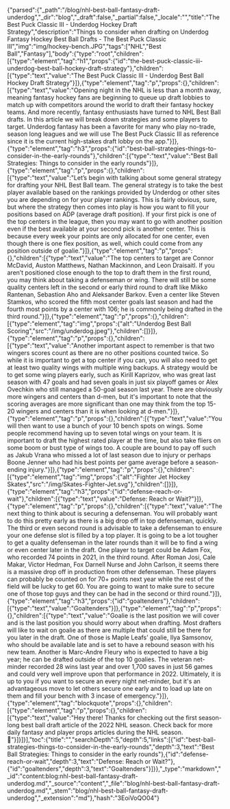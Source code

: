 {"parsed":{"_path":"/blog/nhl-best-ball-fantasy-draft-underdog","_dir":"blog","_draft":false,"_partial":false,"_locale":"","title":"The Best Puck Classic III - Underdog Hockey Draft Strategy","description":"Things to consider when drafting on Underdog Fantasy Hockey Best Ball Drafts - The Best Puck Classic III","img":"img/hockey-bench.JPG","tags":["NHL","Best Ball","Fantasy"],"body":{"type":"root","children":[{"type":"element","tag":"h1","props":{"id":"the-best-puck-classic-iii-underdog-best-ball-hockey-draft-strategy"},"children":[{"type":"text","value":"The Best Puck Classic III - Underdog Best Ball Hockey Draft Strategy"}]},{"type":"element","tag":"p","props":{},"children":[{"type":"text","value":"Opening night in the NHL is less than a month away, meaning fantasy hockey fans are beginning to queue up draft lobbies to match up with competitors around the world to draft their fantasy hockey teams. And more recently, fantasy enthusiasts have turned to NHL Best Ball drafts. In this article we will break down strategies and some players to target. Underdog fantasy has been a favorite for many who play no-trade, season long leagues and we will use The Best Puck Classic III as reference since it is the current high-stakes draft lobby on the app."}]},{"type":"element","tag":"h3","props":{"id":"best-ball-strategies-things-to-consider-in-the-early-rounds"},"children":[{"type":"text","value":"Best Ball Strategies: Things to consider in the early rounds"}]},{"type":"element","tag":"p","props":{},"children":[{"type":"text","value":"Let’s begin with talking about some general strategy for drafting your NHL Best Ball team. The general strategy is to take the best player available based on the rankings provided by Underdog or other sites you are depending on for your player rankings. This is fairly obvious, sure, but where the strategy then comes into play is how you want to fill your positions based on ADP (average draft position). If your first pick is one of the top centers in the league, then you may want to go with another position even if the best available at your second pick is another center. This is because every week your points are only allocated for one center, even though there is one flex position, as well, which could come from any position outside of goalie."}]},{"type":"element","tag":"p","props":{},"children":[{"type":"text","value":"The top centers to target are Connor McDavid, Auston Matthews, Nathan Mackinnon, and Leon Draisaitl. If you aren’t positioned close enough to the top to draft them in the first round, you may think about taking a defenseman or wing. There will still be some quality centers left in the second or early third round to draft like Mikko Rantenan, Sebastion Aho and Aleksander Barkov. Even a center like Steven Stamkos, who scored the fifth most center goals last season and had the fourth most points by a center with 106; he is commonly being drafted in the third round."}]},{"type":"element","tag":"p","props":{},"children":[{"type":"element","tag":"img","props":{"alt":"Underdog Best Ball Scoring","src":"/img/underdog.jpeg"},"children":[]}]},{"type":"element","tag":"p","props":{},"children":[{"type":"text","value":"Another important aspect to remember is that two wingers scores count as there are no other positions counted twice. So while it is important to get a top center if you can, you will also need to get at least two quality wings with multiple wing backups. A strategy would be to get some wing players early, such as Kirill Kaprizov, who was great last season with 47 goals and had seven goals in just six playoff games or Alex Ovechkin who still managed a 50-goal season last year. There are obviously more wingers and centers than d-men, but it's important to note that the scoring averages are more significant than one may think from the top 15-20 wingers and centers than it is when looking at d-men."}]},{"type":"element","tag":"p","props":{},"children":[{"type":"text","value":"You will then want to use a bunch of your 10 bench spots on wings. Some people recommend having up to seven total wings on your team. It is important to draft the highest rated player at the time, but also take fliers on some boom or bust type of wings too. A couple are bound to pay off such as Jakub Vrana who missed a lot of last season due to injury or perhaps Boone Jenner who had his best points per game average before a season-ending injury."}]},{"type":"element","tag":"p","props":{},"children":[{"type":"element","tag":"img","props":{"alt":"Fighter Jet Hockey Skates","src":"/img/Skates-Fighter-Jet.svg"},"children":[]}]},{"type":"element","tag":"h3","props":{"id":"defense-reach-or-wait"},"children":[{"type":"text","value":"Defense: Reach or Wait?"}]},{"type":"element","tag":"p","props":{},"children":[{"type":"text","value":"The next thing to think about is securing a defenseman. You will probably want to do this pretty early as there is a big drop off in top defenseman, quickly. The third or even second round is advisable to take a defenseman to ensure your one defense slot is filled by a top player. It is going to be a lot tougher to get a quality defenseman in the later rounds than it will be to find a wing or even center later in the draft. One player to target could be Adam Fox, who recorded 74 points in 2021, in the third round. After Roman Josi, Cale Makar, Victor Hedman, Fox Darnell Nurse and John Carlson, it seems there is a massive drop off in production from other defenseman. These players can probably be counted on for 70+ points next year while the rest of the field will be lucky to get 60. You are going to want to make sure to secure one of those top guys and they can be had in the second or third round."}]},{"type":"element","tag":"h3","props":{"id":"goaltenders"},"children":[{"type":"text","value":"Goaltenders"}]},{"type":"element","tag":"p","props":{},"children":[{"type":"text","value":"Goalie is the last position we will cover and is the last position you should worry about when drafting. Most drafters will like to wait on goalie as there are multiple that could still be there for you later in the draft. One of those is Maple Leafs’ goalie, Ilya Samsonov, who should be available late and is set to have a rebound season with his new team. Another is Marc-Andre Fleury who is expected to have a big year; he can be drafted outside of the top 10 goalies. The veteran net-minder recorded 28 wins last year and over 1,700 saves in just 56 games and could very well improve upon that performance in 2022. Ultimately, it is up to you if you want to secure an every night net-minder, but it's an advantageous move to let others secure one early and to load up late on them and fill your bench with 3 incase of emergency."}]},{"type":"element","tag":"blockquote","props":{},"children":[{"type":"element","tag":"p","props":{},"children":[{"type":"text","value":"Hey there! Thanks for checking out the first season-long best ball draft article of the 2022 NHL season. Check back for more daily fantasy and player props articles during the NHL season. 🦵"}]}]}],"toc":{"title":"","searchDepth":5,"depth":5,"links":[{"id":"best-ball-strategies-things-to-consider-in-the-early-rounds","depth":3,"text":"Best Ball Strategies: Things to consider in the early rounds"},{"id":"defense-reach-or-wait","depth":3,"text":"Defense: Reach or Wait?"},{"id":"goaltenders","depth":3,"text":"Goaltenders"}]}},"_type":"markdown","_id":"content:blog:nhl-best-ball-fantasy-draft-underdog.md","_source":"content","_file":"blog/nhl-best-ball-fantasy-draft-underdog.md","_stem":"blog/nhl-best-ball-fantasy-draft-underdog","_extension":"md"},"hash":"3EoiVoQO04"}
